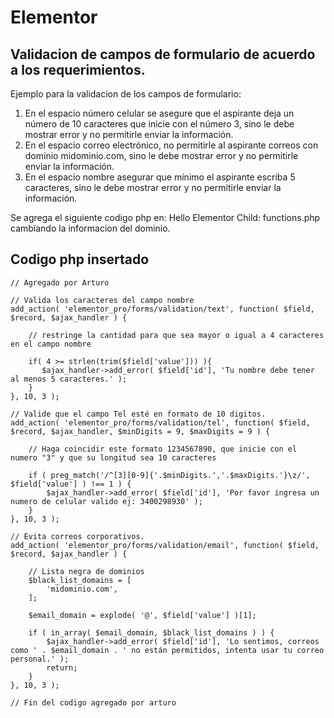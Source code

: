 # Elementor

## Validacion de campos de formulario de acuerdo a los requerimientos.

Ejemplo para la validacion de los campos de formulario:

1. En el espacio número celular se asegure que el aspirante deja un número de 10 caracteres que inicie con el número 3, sino le debe mostrar error y no permitirle enviar la información.
2. En el espacio correo electrónico, no permitirle al aspirante correos con dominio midominio.com, sino le debe mostrar error y no permitirle enviar la información.
3. En el espacio nombre asegurar que mínimo el aspirante escriba 5 caracteres, sino le debe mostrar error y no permitirle enviar la información.

Se agrega el siguiente codigo php en: Hello Elementor Child: functions.php cambiando la informacion del dominio.

## Codigo php insertado

```
// Agregado por Arturo

// Valida los caracteres del campo nombre
add_action( 'elementor_pro/forms/validation/text', function( $field, $record, $ajax_handler ) {

	// restringe la cantidad para que sea mayor o igual a 4 caracteres en el campo nombre

    if( 4 >= strlen(trim($field['value'])) ){
       $ajax_handler->add_error( $field['id'], 'Tu nombre debe tener al menos 5 caracteres.' );
    }
}, 10, 3 );

// Valide que el campo Tel esté en formato de 10 digitos.
add_action( 'elementor_pro/forms/validation/tel', function( $field, $record, $ajax_handler, $minDigits = 9, $maxDigits = 9 ) {

    // Haga coincidir este formato 1234567890, que inicie con el numero "3" y que su longitud sea 10 caracteres

    if ( preg_match('/^[3][0-9]{'.$minDigits.','.$maxDigits.'}\z/', $field['value'] ) !== 1 ) {
        $ajax_handler->add_error( $field['id'], 'Por favor ingresa un numero de celular valido ej: 3400298930' );
    }
}, 10, 3 );

// Evita correos corporativos.
add_action( 'elementor_pro/forms/validation/email', function( $field, $record, $ajax_handler ) {

	// Lista negra de dominios
	$black_list_domains = [
		'midominio.com',
	];

	$email_domain = explode( '@', $field['value'] )[1];

	if ( in_array( $email_domain, $black_list_domains ) ) {
		$ajax_handler->add_error( $field['id'], 'Lo sentimos, correos como ' . $email_domain . ' no están permitidos, intenta usar tu correo personal.' );
		return;
	}
}, 10, 3 );

// Fin del codigo agregado por arturo
```
